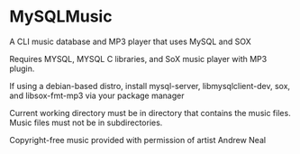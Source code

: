 # MySQLMusic
A CLI music database and MP3 player that uses MySQL and SOX

Requires MYSQL, MYSQL C libraries, and SoX music player with MP3 plugin.

If using a debian-based distro, install mysql-server, libmysqlclient-dev, sox, and libsox-fmt-mp3 via your package manager

Current working directory must be in directory that contains the music files. Music files must not be in subdirectories.

Copyright-free music provided with permission of artist Andrew Neal
